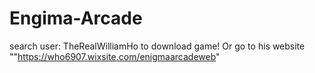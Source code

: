 # Engima-Arcade
search user: TheRealWilliamHo to download game! Or go to his website ""https://who6907.wixsite.com/enigmaarcadeweb"
